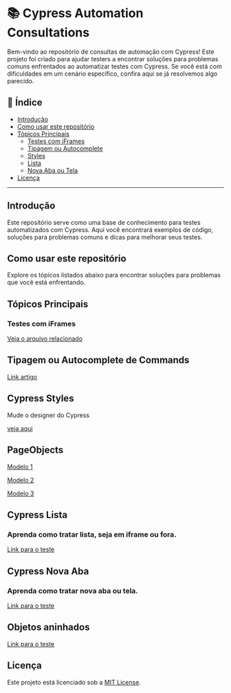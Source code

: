 # 📚 Cypress Automation Consultations

Bem-vindo ao repositório de consultas de automação com Cypress! Este projeto foi criado para ajudar testers a encontrar soluções para problemas comuns enfrentados ao automatizar testes com Cypress. Se você está com dificuldades em um cenário específico, confira aqui se já resolvemos algo parecido.

## 🧭 Índice

- [Introdução](#introdução)
- [Como usar este repositório](#como-usar-este-repositório)
- [Tópicos Principais](#tópicos-principais)
  - [Testes com iFrames](#testes-com-iframes)
  - [Tipagem ou Autocomplete](#tipagem-ou-autocomplete-de-commands)
  - [Styles](#cypress-styles)
  - [Lista](#cypress-lista)
  - [Nova Aba ou Tela](#cypress-nova-aba)
- [Licença](#licença)

---

## Introdução

Este repositório serve como uma base de conhecimento para testes automatizados com Cypress. Aqui você encontrará exemplos de código, soluções para problemas comuns e dicas para melhorar seus testes.

## Como usar este repositório

Explore os tópicos listados abaixo para encontrar soluções para problemas que você está enfrentando.

## Tópicos Principais

### Testes com iFrames

[Veja o arquivo relacionado](./cypress/e2e/iframe/iframe.cy.js)

## Tipagem ou Autocomplete de Commands

[Link artigo](https://www.linkedin.com/pulse/tipagem-para-commands-cypress-jam-batista--3mn6f/?trackingId=0MsrlwlvRzangNtcGTShGw%3D%3D)

## Cypress Styles

Mude o designer do Cypress

[veja aqui](./cypress/support/styles.js)

## PageObjects

[Modelo 1](./cypress/e2e/pageObjects/Modelo1/test.cy.js)

[Modelo 2](./cypress/e2e/pageObjects/Modelo2/test.cy.js)

[Modelo 3](./cypress/e2e/pageObjects/Modelo3/test.cy.js)

## Cypress Lista

### Aprenda como tratar lista, seja em iframe ou fora.

[Link para o teste](./cypress/e2e/lista/test.cy.js)

## Cypress Nova Aba

### Aprenda como tratar nova aba ou tela.

[Link para o teste](./cypress/e2e/nova-aba/test.cy.js)


## Objetos aninhados


[Link para o teste](./cypress/e2e/aninhado/test.cy.js)

## Licença

Este projeto está licenciado sob a [MIT License](LICENSE).
